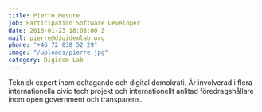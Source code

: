 ```yaml
---
title: Pierre Mesure
job: Participation Software Developer
date: 2018-01-23 18:08:00 Z
mail: pierre@digidemlab.org
phone: "+46 72 838 52 29"
image: "/uploads/pierre.jpg"
category: Digidem Lab
---
```


Teknisk expert inom deltagande och digital demokrati. Är involverad i flera internationella civic tech projekt och internationellt anlitad föredragshållare inom open government och transparens.
